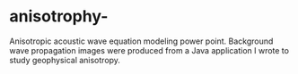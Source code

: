 # anisotrophy-
Anisotropic acoustic wave equation modeling power point.
Background wave propagation images were produced from a Java application I wrote to study geophysical anisotropy. 
